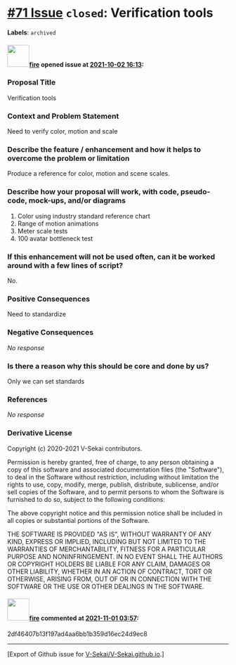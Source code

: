 # [\#71 Issue](https://github.com/V-Sekai/V-Sekai.github.io/issues/71) `closed`: Verification tools
**Labels**: `archived`


#### <img src="https://avatars.githubusercontent.com/u/32321?u=c2e06a3d2b49a467aa907e54aa259516440267cc&v=4" width="50">[fire](https://github.com/fire) opened issue at [2021-10-02 16:13](https://github.com/V-Sekai/V-Sekai.github.io/issues/71):

### Proposal Title

Verification tools

### Context and Problem Statement

Need to verify color, motion and scale

### Describe the feature / enhancement and how it helps to overcome the problem or limitation

Produce a reference for color, motion and scene scales.

### Describe how your proposal will work, with code, pseudo-code, mock-ups, and/or diagrams

1. Color using industry standard reference chart
2. Range of motion animations
3. Meter scale tests
4. 100 avatar bottleneck test

### If this enhancement will not be used often, can it be worked around with a few lines of script?

No.

### Positive Consequences

Need to standardize

### Negative Consequences

_No response_

### Is there a reason why this should be core and done by us?

Only we can set standards

### References

_No response_

### Derivative License

Copyright (c) 2020-2021 V-Sekai contributors.

Permission is hereby granted, free of charge, to any person obtaining a copy
of this software and associated documentation files (the "Software"), to deal
in the Software without restriction, including without limitation the rights
to use, copy, modify, merge, publish, distribute, sublicense, and/or sell
copies of the Software, and to permit persons to whom the Software is
furnished to do so, subject to the following conditions:

The above copyright notice and this permission notice shall be included in all
copies or substantial portions of the Software.

THE SOFTWARE IS PROVIDED "AS IS", WITHOUT WARRANTY OF ANY KIND, EXPRESS OR
IMPLIED, INCLUDING BUT NOT LIMITED TO THE WARRANTIES OF MERCHANTABILITY,
FITNESS FOR A PARTICULAR PURPOSE AND NONINFRINGEMENT. IN NO EVENT SHALL THE
AUTHORS OR COPYRIGHT HOLDERS BE LIABLE FOR ANY CLAIM, DAMAGES OR OTHER
LIABILITY, WHETHER IN AN ACTION OF CONTRACT, TORT OR OTHERWISE, ARISING FROM,
OUT OF OR IN CONNECTION WITH THE SOFTWARE OR THE USE OR OTHER DEALINGS IN THE
SOFTWARE.


#### <img src="https://avatars.githubusercontent.com/u/32321?u=c2e06a3d2b49a467aa907e54aa259516440267cc&v=4" width="50">[fire](https://github.com/fire) commented at [2021-11-01 03:57](https://github.com/V-Sekai/V-Sekai.github.io/issues/71#issuecomment-955905590):

2df46407b13f197ad4aa6bb1b359d16ec24d9ec8


-------------------------------------------------------------------------------



[Export of Github issue for [V-Sekai/V-Sekai.github.io](https://github.com/V-Sekai/V-Sekai.github.io).]
